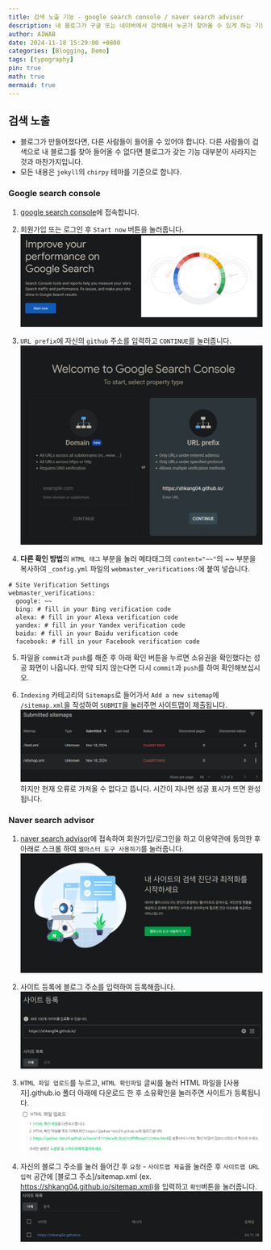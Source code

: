 ```yaml
---
title: 검색 노출 기능 - google search console / naver search advisor
description: 내 블로그가 구글 또는 네이버에서 검색해서 누군가 찾아올 수 있게 하는 기능을 알려줍니다.
author: AIWAB
date: 2024-11-18 15:29:00 +0800
categories: [Blogging, Demo]
tags: [typography]
pin: true
math: true
mermaid: true
---
```


## 검색 노출
- 블로그가 만들어졌다면, 다른 사람들이 들어올 수 있어야 합니다. 다른 사람들이 검색으로 내 블로그를 찾아 들어올 수 없다면 블로그가 갖는 기능 대부분이 사라지는 것과 마찬가지입니다.
- 모든 내용은 `jekyll`의 `chirpy` 테마를 기준으로 합니다.

### Google search console

1. [google search console](https://search.google.com/search-console/about)에 접속합니다.
   
2. 회원가입 또는 로그인 후 `Start now` 버튼을 눌러줍니다.
   ![start now를 누르세요.](/assets/img/md_img/start_now.png)

3. `URL prefix`에 자신의 `github` 주소를 입력하고 `CONTINUE`를 눌러줍니다.
   ![URL prefix에 주소 입력](/assets/img/md_img/URL_prefix.png)

4. **다른 확인 방법**의 `HTML 태그` 부분을 눌러 메타태그의 `content="~~"`의 ~~ 부분을 복사하여 `_config.yml` 파일의 `webmaster_verifications:`에 붙여 넣습니다.
``` title:"Site Verification Settings"
# Site Verification Settings
webmaster_verifications:
  google: ~~
  bing: # fill in your Bing verification code
  alexa: # fill in your Alexa verification code
  yandex: # fill in your Yandex verification code
  baidu: # fill in your Baidu verification code
  facebook: # fill in your Facebook verification code   
```

5. 파일을 `commit`과 `push`를 해준 후 아래 확인 버튼을 누르면 소유권을 확인했다는 성공 화면이 나옵니다. 만약 되지 않는다면 다시 `commit`과 `push`를 하여 확인해보십시오.
   
6. `Indexing` 카테고리의 `Sitemaps`로 들어가서 `Add a new sitemap`에 `/sitemap.xml`을 작성하여 `SUBMIT`을 눌러주면 사이트맵이 제출됩니다.
   ![counldn't fetch 오류가 날 수 있음](/assets/img/md_img/couldn't_fetch.png)
   하지만 현재 오류로 가져올 수 없다고 뜹니다. 시간이 지나면 성공 표시가 뜨면 완성됩니다.

### Naver search advisor

1. [naver search advisor](https://searchadvisor.naver.com/)에 접속하여 회원가입/로그인을 하고 이용약관에 동의한 후 아래로 스크롤 하여 `웹마스터 도구 사용하기`를 눌러줍니다.
   ![웹마스터 도구 사용하기 click](/assets/img/md_img/webmaster_tool.png)

2. 사이트 등록에 블로그 주소를 입력하여 등록해줍니다.
   ![사이트 등록에 주소 입력](/assets/img/md_img/site_submit.png)

3. `HTML 파일 업로드`를 누르고, `HTML 확인파일` 글씨를 눌러 HTML 파일을 \[사용자].github.io 폴더 아래에 다운로드 한 후 소유확인을 눌러주면 사이트가 등록됩니다.
   ![HTML 파일 업로드 선택](/assets/img/md_img/html_file.png)

4. 자신의 블로그 주소를 눌러 들어간 후 `요청` - `사이트맵 제출`을 눌러준 후 `사이트맵 URL 입력` 공간에 \[블로그 주소]/sitemap.xml (ex. https://shkang04.github.io/sitemap.xml)을 입력하고 `확인`버튼을 눌러줍니다.
   ![자신의 블로그 주소 click](/assets/img/md_img/naver_last.png)